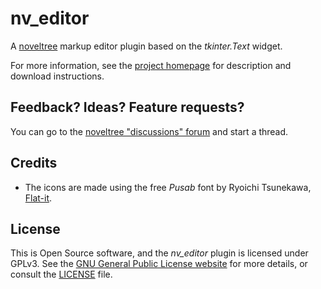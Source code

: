 # nv_editor

A [noveltree](https://peter88213.github.io/noveltree/) markup editor plugin based on the *tkinter.Text* widget.

For more information, see the [project homepage](https://peter88peter88213.github.io/nv_editor) for description and download instructions.

## Feedback? Ideas? Feature requests?

You can go to the [noveltree "discussions" forum](https://github.com/peter88213/noveltree/discussions) and start a thread.

## Credits

- The icons are made using the free *Pusab* font by Ryoichi Tsunekawa, [Flat-it](http://flat-it.com/).

## License

This is Open Source software, and the *nv_editor* plugin is licensed under GPLv3. See the
[GNU General Public License website](https://www.gnu.org/licenses/gpl-3.0.en.html) for more
details, or consult the [LICENSE](https://github.com/peter88213/nv_editor/blob/main/LICENSE) file.
